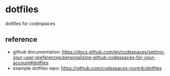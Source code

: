 # dotfiles
dotfiles for codespaces

## reference
* github documentation: https://docs.github.com/en/codespaces/setting-your-user-preferences/personalizing-github-codespaces-for-your-account#dotfiles
* example dotfiles repo: https://github.com/codespaces-contrib/dotfiles

